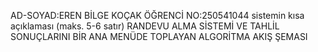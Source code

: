 AD-SOYAD:EREN BİLGE KOÇAK
ÖĞRENCİ NO:250541044
sistemin kısa açıklaması (maks. 5-6 satır)
RANDEVU ALMA SİSTEMİ VE TAHLİL SONUÇLARINI BİR ANA MENÜDE TOPLAYAN ALGORİTMA  AKIŞ ŞEMASI
